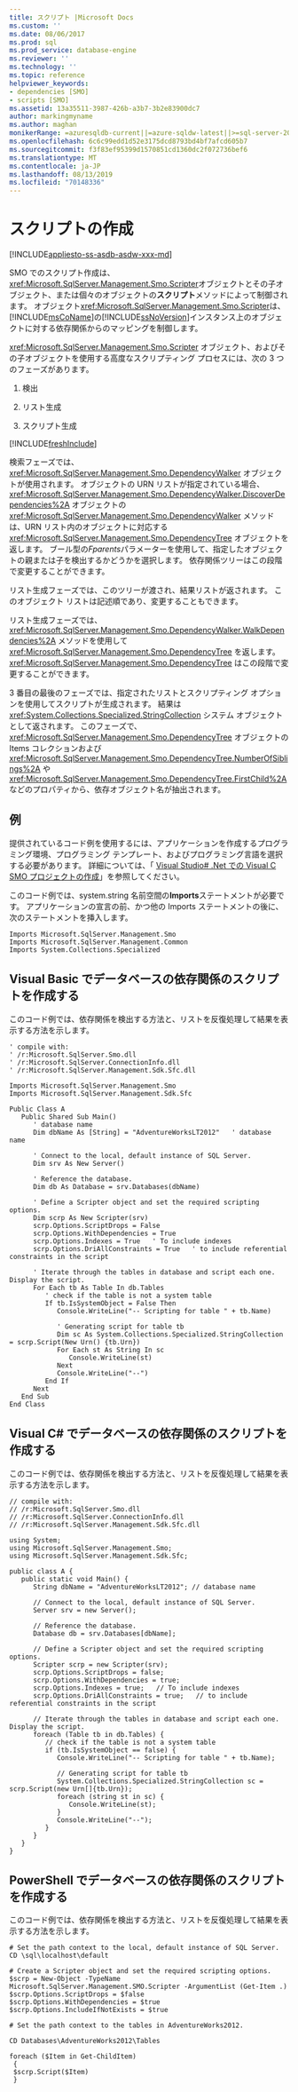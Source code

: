 ```yaml
---
title: スクリプト |Microsoft Docs
ms.custom: ''
ms.date: 08/06/2017
ms.prod: sql
ms.prod_service: database-engine
ms.reviewer: ''
ms.technology: ''
ms.topic: reference
helpviewer_keywords:
- dependencies [SMO]
- scripts [SMO]
ms.assetid: 13a35511-3987-426b-a3b7-3b2e83900dc7
author: markingmyname
ms.author: maghan
monikerRange: =azuresqldb-current||=azure-sqldw-latest||>=sql-server-2016||=sqlallproducts-allversions||>=sql-server-linux-2017||=azuresqldb-mi-current
ms.openlocfilehash: 6c6c99edd1d52e3175dcd8793bd4bf7afcd605b7
ms.sourcegitcommit: f3f83ef95399d1570851cd1360dc2f072736bef6
ms.translationtype: MT
ms.contentlocale: ja-JP
ms.lasthandoff: 08/13/2019
ms.locfileid: "70148336"
---
```

# <a name="scripting"></a>スクリプトの作成
[!INCLUDE[appliesto-ss-asdb-asdw-xxx-md](../../../includes/appliesto-ss-asdb-asdw-xxx-md.md)]

  SMO でのスクリプト作成は、 <xref:Microsoft.SqlServer.Management.Smo.Scripter>オブジェクトとその子オブジェクト、または個々のオブジェクトの**スクリプト**メソッドによって制御されます。 オブジェクト<xref:Microsoft.SqlServer.Management.Smo.Scripter>は、 [!INCLUDE[msCoName](../../../includes/msconame-md.md)]の[!INCLUDE[ssNoVersion](../../../includes/ssnoversion-md.md)]インスタンス上のオブジェクトに対する依存関係からのマッピングを制御します。  
  
 <xref:Microsoft.SqlServer.Management.Smo.Scripter> オブジェクト、およびその子オブジェクトを使用する高度なスクリプティング プロセスには、次の 3 つのフェーズがあります。  
  
1.  検出  
  
2.  リスト生成  
  
3.  スクリプト生成  

[!INCLUDE[freshInclude](../../../includes/paragraph-content/fresh-note-steps-feedback.md)]

 検索フェーズでは、<xref:Microsoft.SqlServer.Management.Smo.DependencyWalker> オブジェクトが使用されます。 オブジェクトの URN リストが指定されている場合、<xref:Microsoft.SqlServer.Management.Smo.DependencyWalker.DiscoverDependencies%2A> オブジェクトの <xref:Microsoft.SqlServer.Management.Smo.DependencyWalker> メソッドは、URN リスト内のオブジェクトに対応する <xref:Microsoft.SqlServer.Management.Smo.DependencyTree> オブジェクトを返します。 ブール型の*Fparents*パラメーターを使用して、指定したオブジェクトの親または子を検出するかどうかを選択します。 依存関係ツリーはこの段階で変更することができます。  
  
 リスト生成フェーズでは、このツリーが渡され、結果リストが返されます。 このオブジェクト リストは記述順であり、変更することもできます。  
  
 リスト生成フェーズでは、<xref:Microsoft.SqlServer.Management.Smo.DependencyWalker.WalkDependencies%2A> メソッドを使用して <xref:Microsoft.SqlServer.Management.Smo.DependencyTree> を返します。 <xref:Microsoft.SqlServer.Management.Smo.DependencyTree> はこの段階で変更することができます。  
  
 3 番目の最後のフェーズでは、指定されたリストとスクリプティング オプションを使用してスクリプトが生成されます。 結果は <xref:System.Collections.Specialized.StringCollection> システム オブジェクトとして返されます。 このフェーズで、<xref:Microsoft.SqlServer.Management.Smo.DependencyTree> オブジェクトの Items コレクションおよび <xref:Microsoft.SqlServer.Management.Smo.DependencyTree.NumberOfSiblings%2A> や <xref:Microsoft.SqlServer.Management.Smo.DependencyTree.FirstChild%2A> などのプロパティから、依存オブジェクト名が抽出されます。  
  
## <a name="example"></a>例  
 提供されているコード例を使用するには、アプリケーションを作成するプログラミング環境、プログラミング テンプレート、およびプログラミング言語を選択する必要があります。 詳細については、「 [Visual Studio&#35; .Net での Visual C SMO プロジェクトの作成](../../../relational-databases/server-management-objects-smo/how-to-create-a-visual-csharp-smo-project-in-visual-studio-net.md)」を参照してください。  
  
 このコード例では、system.string 名前空間の**Imports**ステートメントが必要です。 アプリケーションの宣言の前、かつ他の Imports ステートメントの後に、次のステートメントを挿入します。  
  
```  
Imports Microsoft.SqlServer.Management.Smo  
Imports Microsoft.SqlServer.Management.Common  
Imports System.Collections.Specialized  
```  
  
## <a name="scripting-out-the-dependencies-for-a-database-in-visual-basic"></a>Visual Basic でデータベースの依存関係のスクリプトを作成する  
 このコード例では、依存関係を検出する方法と、リストを反復処理して結果を表示する方法を示します。  
  
```  
' compile with:   
' /r:Microsoft.SqlServer.Smo.dll   
' /r:Microsoft.SqlServer.ConnectionInfo.dll   
' /r:Microsoft.SqlServer.Management.Sdk.Sfc.dll   
  
Imports Microsoft.SqlServer.Management.Smo  
Imports Microsoft.SqlServer.Management.Sdk.Sfc  
  
Public Class A  
   Public Shared Sub Main()  
      ' database name  
      Dim dbName As [String] = "AdventureWorksLT2012"   ' database name  
  
      ' Connect to the local, default instance of SQL Server.   
      Dim srv As New Server()  
  
      ' Reference the database.    
      Dim db As Database = srv.Databases(dbName)  
  
      ' Define a Scripter object and set the required scripting options.   
      Dim scrp As New Scripter(srv)  
      scrp.Options.ScriptDrops = False  
      scrp.Options.WithDependencies = True  
      scrp.Options.Indexes = True   ' To include indexes  
      scrp.Options.DriAllConstraints = True   ' to include referential constraints in the script  
  
      ' Iterate through the tables in database and script each one. Display the script.  
      For Each tb As Table In db.Tables  
         ' check if the table is not a system table  
         If tb.IsSystemObject = False Then  
            Console.WriteLine("-- Scripting for table " + tb.Name)  
  
            ' Generating script for table tb  
            Dim sc As System.Collections.Specialized.StringCollection = scrp.Script(New Urn() {tb.Urn})  
            For Each st As String In sc  
               Console.WriteLine(st)  
            Next  
            Console.WriteLine("--")  
         End If  
      Next  
   End Sub  
End Class  
```  
  
## <a name="scripting-out-the-dependencies-for-a-database-in-visual-c"></a>Visual C# でデータベースの依存関係のスクリプトを作成する  
 このコード例では、依存関係を検出する方法と、リストを反復処理して結果を表示する方法を示します。  
  
```  
// compile with:   
// /r:Microsoft.SqlServer.Smo.dll   
// /r:Microsoft.SqlServer.ConnectionInfo.dll   
// /r:Microsoft.SqlServer.Management.Sdk.Sfc.dll   
  
using System;  
using Microsoft.SqlServer.Management.Smo;  
using Microsoft.SqlServer.Management.Sdk.Sfc;  
  
public class A {  
   public static void Main() {   
      String dbName = "AdventureWorksLT2012"; // database name  
  
      // Connect to the local, default instance of SQL Server.   
      Server srv = new Server();  
  
      // Reference the database.    
      Database db = srv.Databases[dbName];  
  
      // Define a Scripter object and set the required scripting options.   
      Scripter scrp = new Scripter(srv);  
      scrp.Options.ScriptDrops = false;  
      scrp.Options.WithDependencies = true;  
      scrp.Options.Indexes = true;   // To include indexes  
      scrp.Options.DriAllConstraints = true;   // to include referential constraints in the script  
  
      // Iterate through the tables in database and script each one. Display the script.     
      foreach (Table tb in db.Tables) {   
         // check if the table is not a system table  
         if (tb.IsSystemObject == false) {  
            Console.WriteLine("-- Scripting for table " + tb.Name);  
  
            // Generating script for table tb  
            System.Collections.Specialized.StringCollection sc = scrp.Script(new Urn[]{tb.Urn});  
            foreach (string st in sc) {  
               Console.WriteLine(st);  
            }  
            Console.WriteLine("--");  
         }  
      }   
   }  
}  
```  
  
## <a name="scripting-out-the-dependencies-for-a-database-in-powershell"></a>PowerShell でデータベースの依存関係のスクリプトを作成する  
 このコード例では、依存関係を検出する方法と、リストを反復処理して結果を表示する方法を示します。  
  
```  
# Set the path context to the local, default instance of SQL Server.  
CD \sql\localhost\default  
  
# Create a Scripter object and set the required scripting options.  
$scrp = New-Object -TypeName Microsoft.SqlServer.Management.SMO.Scripter -ArgumentList (Get-Item .)  
$scrp.Options.ScriptDrops = $false  
$scrp.Options.WithDependencies = $true  
$scrp.Options.IncludeIfNotExists = $true  
  
# Set the path context to the tables in AdventureWorks2012.  
  
CD Databases\AdventureWorks2012\Tables  
  
foreach ($Item in Get-ChildItem)  
 {    
 $scrp.Script($Item)  
 }  
```  
  
  
